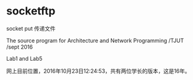 # socketftp 
socket put 传递文件

The source program  for  Architecture and Network Programming /TJUT /sept 2016

Lab1 and Lab5 

网上目前位置，2016年10月23日12:24:53，共有两位学长的版本，这是16年。
